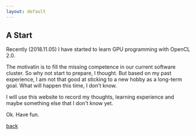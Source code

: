 ```yaml
---
layout: default
---
```

## A Start

Recently (2018.11.05) I have started to learn GPU programming with OpenCL 2.0. 

The motivatin is to fill the missing competence in our current software cluster. So why not start to prepare, I thought. But based on my past experience, I am not that good at sticking to a new hobby as a long-term goal. What will happen this time, I don’t know. 

I will use this website to record my thoughts, learning experience and maybe something else that I don't know yet.

Ok. Have fun.

[back](././)
